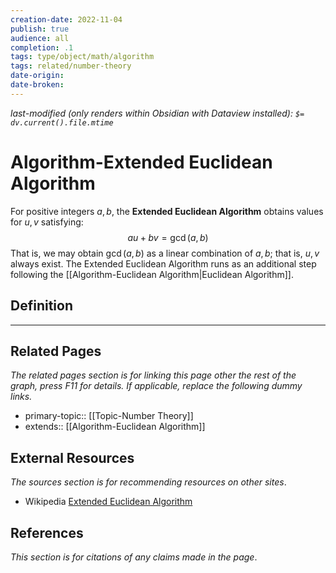 ```yaml
---
creation-date: 2022-11-04
publish: true
audience: all
completion: .1
tags: type/object/math/algorithm
tags: related/number-theory
date-origin: 
date-broken: 
---
```

*last-modified (only renders within Obsidian with Dataview installed): `$= dv.current().file.mtime`*
# Algorithm-Extended Euclidean Algorithm
For positive integers $a,b$, the **Extended Euclidean Algorithm** obtains values for $u,v$ satisfying:
$$au+bv=\gcd(a,b)$$
That is, we may obtain $\gcd(a,b)$ as a linear combination of $a,b$; that is, $u,v$ always exist. The Extended Euclidean Algorithm runs as an additional step following the [[Algorithm-Euclidean Algorithm|Euclidean Algorithm]].

## Definition

---
## Related Pages
*The related pages section is for linking this page other the rest of the graph, press F11 for details. If applicable, replace the following dummy links.*
- primary-topic:: [[Topic-Number Theory]]
- extends:: [[Algorithm-Euclidean Algorithm]]

## External Resources
*The sources section is for recommending resources on other sites*.
- Wikipedia [Extended Euclidean Algorithm](https://en.wikipedia.org/wiki/Extended_euclidean_algorithm)

## References
*This section is for citations of any claims made in the page*.